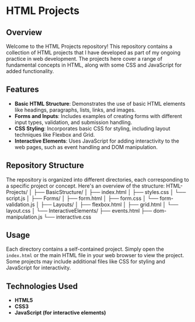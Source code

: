 # HTML Projects

## Overview
Welcome to the HTML Projects repository! This repository contains a collection of HTML projects that I have developed as part of my ongoing practice in web development. The projects here cover a range of fundamental concepts in HTML, along with some CSS and JavaScript for added functionality.

## Features
- **Basic HTML Structure**: Demonstrates the use of basic HTML elements like headings, paragraphs, lists, links, and images.
- **Forms and Inputs**: Includes examples of creating forms with different input types, validation, and submission handling.
- **CSS Styling**: Incorporates basic CSS for styling, including layout techniques like Flexbox and Grid.
- **Interactive Elements**: Uses JavaScript for adding interactivity to the web pages, such as event handling and DOM manipulation.

## Repository Structure
The repository is organized into different directories, each corresponding to a specific project or concept. Here's an overview of the structure:
HTML-Projects/ │ ├── BasicStructure/ │ ├── index.html │ ├── styles.css │ └── script.js │ ├── Forms/ │ ├── form.html │ ├── form.css │ └── form-validation.js │ ├── Layouts/ │ ├── flexbox.html │ ├── grid.html │ └── layout.css │ └── InteractiveElements/ ├── events.html ├── dom-manipulation.js └── interactive.css

## Usage
Each directory contains a self-contained project. Simply open the `index.html` or the main HTML file in your web browser to view the project. Some projects may include additional files like CSS for styling and JavaScript for interactivity.

## Technologies Used
- **HTML5**
- **CSS3**
- **JavaScript (for interactive elements)**
